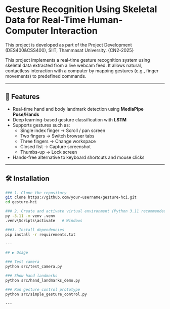 # Gesture Recognition Using Skeletal Data for Real-Time Human-Computer Interaction

This project is developed as part of the Project Development (DES400&CSS400), SIIT, Thammasat University. {CN2-2025}

This project implements a real-time gesture recognition system using skeletal data extracted from a live webcam feed. 
It allows natural, contactless interaction with a computer by mapping gestures (e.g., finger movements) to predefined commands.

---

## 📌 Features
- Real-time hand and body landmark detection using **MediaPipe Pose/Hands**  
- Deep learning-based gesture classification with **LSTM**  
- Supports gestures such as:  
  - Single index finger → Scroll / pan screen  
  - Two fingers → Switch browser tabs  
  - Three fingers → Change workspace  
  - Closed fist → Capture screenshot  
  - Thumbs-up → Lock screen  
- Hands-free alternative to keyboard shortcuts and mouse clicks  

---

## 🛠️ Installation

```bash
### 1. Clone the repository
git clone https://github.com/your-username/gesture-hci.git
cd gesture-hci

### 2. Create and activate virtual environment (Python 3.11 recommended)
py -3.11 -m venv .venv
.venv\Scripts\activate   # Windows

###3. Install dependencies
pip install -r requirements.txt

---

## ▶️ Usage

### Test camera
python src/test_camera.py

### Show hand landmarks
python src/hand_landmarks_demo.py

### Run gesture control prototype
python src/simple_gesture_control.py

---
